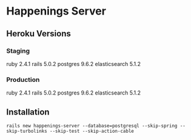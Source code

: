 # Happenings Server

## Heroku Versions

### Staging

ruby 2.4.1
rails 5.0.2
postgres 9.6.2
elasticsearch 5.1.2

### Production

ruby 2.4.1
rails 5.0.2
postgres 9.6.2
elasticsearch 5.1.2

## Installation

`rails new happenings-server --database=postgresql --skip-spring --skip-turbolinks --skip-test --skip-action-cable`
